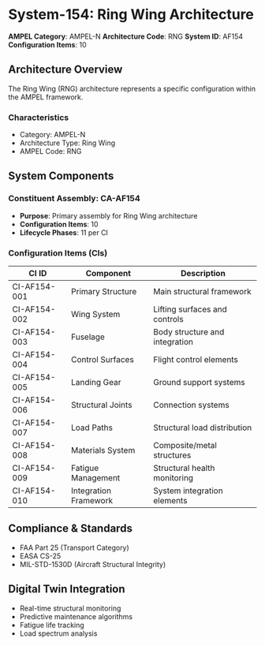 # System-154: Ring Wing Architecture

**AMPEL Category**: AMPEL-N
**Architecture Code**: RNG
**System ID**: AF154
**Configuration Items**: 10

## Architecture Overview

The Ring Wing (RNG) architecture represents a specific configuration within the AMPEL framework.

### Characteristics
- Category: AMPEL-N
- Architecture Type: Ring Wing
- AMPEL Code: RNG

## System Components

### Constituent Assembly: CA-AF154
- **Purpose**: Primary assembly for Ring Wing architecture
- **Configuration Items**: 10
- **Lifecycle Phases**: 11 per CI

### Configuration Items (CIs)

| CI ID | Component | Description |
|-------|-----------|-------------|
| CI-AF154-001 | Primary Structure | Main structural framework |
| CI-AF154-002 | Wing System | Lifting surfaces and controls |
| CI-AF154-003 | Fuselage | Body structure and integration |
| CI-AF154-004 | Control Surfaces | Flight control elements |
| CI-AF154-005 | Landing Gear | Ground support systems |
| CI-AF154-006 | Structural Joints | Connection systems |
| CI-AF154-007 | Load Paths | Structural load distribution |
| CI-AF154-008 | Materials System | Composite/metal structures |
| CI-AF154-009 | Fatigue Management | Structural health monitoring |
| CI-AF154-010 | Integration Framework | System integration elements |

## Compliance & Standards
- FAA Part 25 (Transport Category)
- EASA CS-25
- MIL-STD-1530D (Aircraft Structural Integrity)

## Digital Twin Integration
- Real-time structural monitoring
- Predictive maintenance algorithms
- Fatigue life tracking
- Load spectrum analysis
